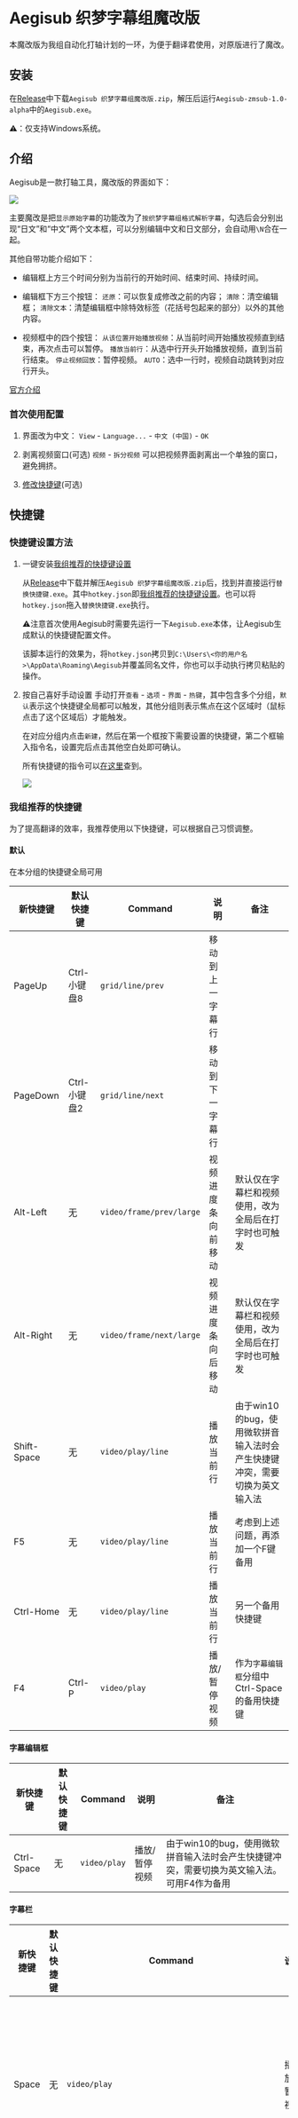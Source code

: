 # Aegisub 织梦字幕组魔改版

本魔改版为我组自动化打轴计划的一环，为便于翻译君使用，对原版进行了魔改。

## 安装

在[Release](https://github.com/zhimengsub/Aegisub-zmsub/releases/latest)中下载`Aegisub 织梦字幕组魔改版.zip`，解压后运行`Aegisub-zmsub-1.0-alpha`中的`Aegisub.exe`。

⚠️：仅支持Windows系统。

## 介绍

Aegisub是一款打轴工具，魔改版的界面如下：

![](./README.src/Overview.png)

主要魔改是把`显示原始字幕`的功能改为了`按织梦字幕组格式解析字幕`，勾选后会分别出现“日文”和“中文”两个文本框，可以分别编辑中文和日文部分，会自动用`\N`合在一起。

其他自带功能介绍如下：

- 编辑框上方三个时间分别为当前行的开始时间、结束时间、持续时间。

- 编辑框下方三个按钮：
  `还原`：可以恢复成修改之前的内容；
  `清除`：清空编辑框；
  `清除文本`：清楚编辑框中除特效标签（花括号包起来的部分）以外的其他内容。

- 视频框中的四个按钮：
  `从该位置开始播放视频`：从当前时间开始播放视频直到结束，再次点击可以暂停。
  `播放当前行`：从选中行开头开始播放视频，直到当前行结束。
  `停止视频回放`：暂停视频。
  `AUTO`：选中一行时，视频自动跳转到对应行开头。

[官方介绍](https://aegi.vmoe.info/docs/3.2/Editing_Subtitles/#section-4)

### 首次使用配置

1. 界面改为中文：
    `View` - `Language...` - `中文 (中国)` - `OK`

2. 剥离视频窗口(可选)
    `视频` - `拆分视频`
   可以把视频界面剥离出一个单独的窗口，避免拥挤。

3. [修改快捷键](#快捷键)(可选)


## 快捷键

### 快捷键设置方法

1. 一键安装[我组推荐的快捷键设置](#我组推荐的快捷键)

   从[Release](./releases/latest)中下载并解压`Aegisub 织梦字幕组魔改版.zip`后，找到并直接运行`替换快捷键.exe`。其中`hotkey.json`即[我组推荐的快捷键设置](#我组推荐的快捷键)。也可以将`hotkey.json`拖入`替换快捷键.exe`执行。

   ⚠注意首次使用Aegisub时需要先运行一下`Aegisub.exe`本体，让Aegisub生成默认的快捷键配置文件。

   该脚本运行的效果为，将`hotkey.json`拷贝到`C:\Users\<你的用户名>\AppData\Roaming\Aegisub`并覆盖同名文件，你也可以手动执行拷贝粘贴的操作。

2. 按自己喜好手动设置
    手动打开`查看` - `选项` - `界面` - `热键`，其中包含多个分组，`默认`表示这个快捷键全局都可以触发，其他分组则表示焦点在这个区域时（鼠标点击了这个区域后）才能触发。

    在对应分组内点击`新建`，然后在第一个框按下需要设置的快捷键，第二个框输入指令名，设置完后点击其他空白处即可确认。

    所有快捷键的指令可以[在这里](https://aegi.vmoe.info/docs/3.2/Commands/zh_CN/)查到。

    ![](./README.src/Hotkey.png)


### 我组推荐的快捷键

为了提高翻译的效率，我推荐使用以下快捷键，可以根据自己习惯调整。

#### 默认

在本分组的快捷键全局可用

| 新快捷键 | 默认快捷键  | Command  | 说明 | 备注 |
|---|---|---|---|---|
|PageUp|Ctrl-小键盘8|`grid/line/prev`| 移动到上一字幕行 |  |
|PageDown|Ctrl-小键盘2|`grid/line/next`| 移动到下一字幕行  |   |
|Alt-Left|无|`video/frame/prev/large`|视频进度条向前移动|默认仅在字幕栏和视频使用，改为全局后在打字时也可触发|
|Alt-Right|无|`video/frame/next/large`|视频进度条向后移动|默认仅在字幕栏和视频使用，改为全局后在打字时也可触发|
|Shift-Space|无|`video/play/line`|播放当前行|由于win10的bug，使用微软拼音输入法时会产生快捷键冲突，需要切换为英文输入法|
|F5|无|`video/play/line`|播放当前行|考虑到上述问题，再添加一个F键备用|
|Ctrl-Home|无|`video/play/line`|播放当前行|另一个备用快捷键|
|F4|Ctrl-P|`video/play`|播放/暂停视频|作为`字幕编辑框`分组中Ctrl-Space的备用快捷键|

#### 字幕编辑框

| 新快捷键 | 默认快捷键  | Command  | 说明 | 备注 |
|---|---|---|---|---|
|Ctrl-Space|无|`video/play`|播放/暂停视频|由于win10的bug，使用微软拼音输入法时会产生快捷键冲突，需要切换为英文输入法。可用F4作为备用|


#### 字幕栏

| 新快捷键 | 默认快捷键  | Command  | 说明 | 备注 |
|---|---|---|---|---|
|Space|无|`video/play`|播放/暂停视频|要在各个分组中分别设置，避免在字幕编辑时按空格触发|
|Ctrl-J|无|`edit/line/join/concatenate`|将所选行头尾相接，且中间用空格隔开||
|Alt-Shift-J|无|`automation/lua/zmsub.smart_join_lines_nospace/织梦.智能合并对话 (无分隔)`|所选行中文部分和日文部分各自头尾相接|脚本可以在`自动化`选项中手动执行|
|Alt-J|无|`automation/lua/zmsub.smart_join_lines_wspace/织梦.智能合并对话 (空格分隔)`|所选行中文部分和日文部分各自头尾相接，且中间用空格隔开|可根据自己实际使用频率跟上面的快捷键互换|

#### 视频

| 新快捷键 | 默认快捷键  | Command  | 说明 | 备注 |
|---|---|---|---|---|
|Space|无|`video/play`|播放/暂停视频|要在各个分组中分别设置，避免在字幕编辑时按空格触发|

另外，使用方向键左右或者滚轮可以逐帧调整视频。

#### 音频

| 新快捷键 | 默认快捷键  | Command  | 说明 | 备注 |
|---|---|---|---|---|
|Space|无|`video/play`|播放/暂停视频|要在各个分组中分别设置，避免在字幕编辑时按空格触发|

---

## 普通使用流程

1. 收到只含日文的`ass`台本文件，用本软件打开（或把ass拖入本软件）
2. 勾选`按织梦字幕组格式解析字幕`
3. 对每一行进行翻译。配合视频窗口和以下快捷键提高效率：
   - 双击一行对白，视频自动跳转到对应时间（如果开启`AUTO`按钮则单击对白）；
   - `播放当前行(Shift-Space / F5 / Ctrl-Home)`按钮确认视频内容；
   - `Alt-←`/`Alt-→`控制视频进度条；
   - `Ctrl-Space`(处于编辑栏)或`Space`(处于其他地方)控制播放/暂停视频；
   - `Shift-Space`播放当前行对应的视频；
   - `Alt-J`把两行的中文和日文部分分别合并在一起；
   - `Alt-Shift-J`把两行的中文和日文部分分别合并在一起，并用空格隔开；
   - `Ctrl-J`把两行头尾合并在一起（一般用不到），并用空格隔开；

⚠️：如果对日文部分有删改，请选中改行后在上方`说话人`处注明“日文有删改”，方便时轴调整时间。
4. 翻译完一行后，按`Enter`切换至下一行；或按`PageUp`/`PageDown`切换至上一行/下一行。


## 反馈

如果有一些使用上的意见和建议请提[Issue](./issues)

---

# 原版Readme

For binaries and general information see [the homepage](http://www.aegisub.org) and [release page](https://github.com/wangqr/Aegisub/releases).

The bug tracker can be found at https://github.com/wangqr/Aegisub/issues .

If you want to test the upstream version, r8942 [can be downloaded here](http://www.plorkyeran.com/aegisub/). If both r8942 and this fork have some common issue, report at [upstream](https://github.com/Aegisub/Aegisub/issues) may let more people see your issue, and I am also watching the upstream for issues. If it is a wangqr fork specific issue, report it here.

Support is available on IRC ( irc://irc.rizon.net/aegisub , for upstream version) or via issues.

## Building Aegisub

### autoconf / make (for linux and macOS)

This is the recommended way of building Aegisub on linux and macOS. Currently AviSynth+ support is not included in autoconf project. If you need AviSynth+ support, see CMake instructions below.

Aegisub has some required dependencies:
* `libass`
* `Boost`(with ICU support)
* `OpenGL`
* `libicu`
* `wxWidgets`
* `zlib`
* `fontconfig` (not needed on Windows)
* `luajit` (or `lua`)

and optional dependencies:
* `ALSA`
* `FFMS2`
* `FFTW`
* `Hunspell`
* `OpenAL`
* `uchardet`
* `AviSynth+`

You can use the package manager provided by your distro to install these dependencies. Package name varies by distro. Some useful references are:

* For ArchLinux, refer to [AUR](https://aur.archlinux.org/cgit/aur.git/tree/PKGBUILD?h=aegisub-git).
* For Ubuntu, refer to [Travis](.travis.yml#L14-L32).
* For macOS, see [Special notice for macOS](https://github.com/wangqr/Aegisub/wiki/Special-notice-for-macOS) on project Wiki.

After installing the dependencies, you can clone and build Aegisub with:
```sh
git clone https://github.com/wangqr/Aegisub.git
cd Aegisub
./autogen.sh
./configure
make
```

### CMake (for Windows, linux and macOS)

This fork also provides CMake build. Currently only x86 and x64 are supported due to limited support for building LuaJIT using CMake.

You still need to install the dependencies above. To enable AviSynth+ support, it is also needed. Installing dependencies on Windows can be tricky, as Windows doesn't have a good package manager. Refer to [the Wiki page](https://github.com/wangqr/Aegisub/wiki/Compile-guide-for-Windows-(CMake,-MSVC)) on how to get all dependencies on Windows.

After installing the dependencies, you can clone and build Aegisub with:

```sh
git clone https://github.com/wangqr/Aegisub.git
cd Aegisub
./build/version.sh .  # This will generate build/git_version.h
mkdir build-dir
cd build-dir
cmake ..  # Or use cmake-gui / ccmake
make
```

Features can be turned on/off in CMake by toggling the `WITH_*` switches.

For Archlinux users, you can also try the [PKGBUILD in project wiki](https://github.com/wangqr/Aegisub/wiki/PKGBUILD-for-Arch).

## Updating Moonscript

From within the Moonscript repository, run `bin/moon bin/splat.moon -l moonscript moonscript/ > bin/moonscript.lua`.
Open the newly created `bin/moonscript.lua`, and within it make the following changes:

1. Prepend the final line of the file, `package.preload["moonscript"]()`, with a `return`, producing `return package.preload["moonscript"]()`.
2. Within the function at `package.preload['moonscript.base']`, remove references to `moon_loader`, `insert_loader`, and `remove_loader`. This means removing their declarations, definitions, and entries in the returned table.
3. Within the function at `package.preload['moonscript']`, remove the line `_with_0.insert_loader()`.

The file is now ready for use, to be placed in `automation/include` within the Aegisub repo.

## License

All files in this repository are licensed under various GPL-compatible BSD-style licenses; see LICENCE and the individual source files for more information.
The official Windows build is GPLv2 due to including fftw3.

